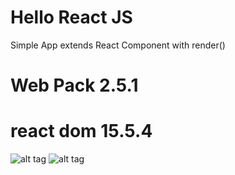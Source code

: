 # Hello React JS

Simple App extends React Component with render()

# Web Pack 2.5.1
# react dom 15.5.4

![alt tag](https://raw.githubusercontent.com/Jayachandrang/Hello-ReactJS/master/HelloReact.png)
![alt tag](https://raw.githubusercontent.com/Jayachandrang/Hello-ReactJS/master/MenuExample.png)
